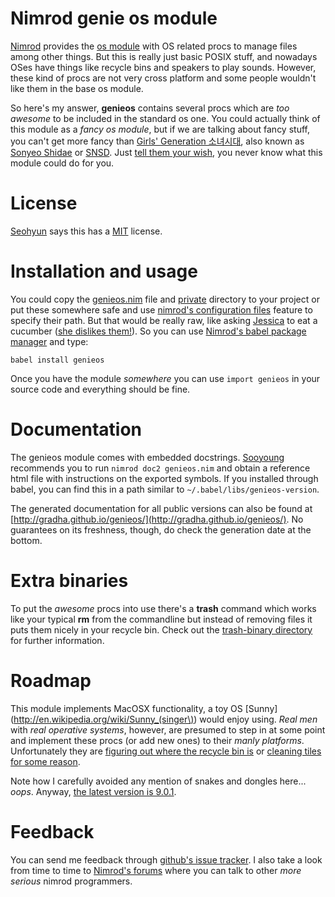 Nimrod genie os module
======================

[Nimrod](http://nimrod-code.org) provides the [os
module](http://nimrod-code.org/os.html) with OS related procs to manage files
among other things. But this is really just basic POSIX stuff, and nowadays
OSes have things like recycle bins and speakers to play sounds.  However, these
kind of procs are not very cross platform and some people wouldn't like them in
the base os module.

So here's my answer, **genieos** contains several procs which are *too awesome*
to be included in the standard os one. You could actually think of this module
as a *fancy os module*, but if we are talking about fancy stuff, you can't get
more fancy than [Girls' Generation
소녀시대](http://en.wikipedia.org/wiki/Girls'_Generation), also known as
[Sonyeo Shidae](http://www.youtube.com/watch?v=EOWrdo1kVYw) or
[SNSD](http://www.youtube.com/watch?v=fYP_3QEb5Yk). Just [tell them your
wish](http://www.youtube.com/watch?v=wC58wPbgByA), you never know what this
module could do for you.



License
=======

[Seohyun](http://en.wikipedia.org/wiki/Seohyun) says this has a
[MIT](LICENSE.md) license.


Installation and usage
======================

You could copy the [genieos.nim](genieos.nim) file and [private](private)
directory to your project or put these somewhere safe and use [nimrod's
configuration files](http://nimrod-code.org/nimrodc.html#configuration-files)
feature to specify their path. But that would be really raw, like asking
[Jessica](http://en.wikipedia.org/wiki/Jessica_Jung) to eat a cucumber ([she
dislikes them!](http://www.youtube.com/watch?v=TUR7CuD_1zQ)). So you can use
[Nimrod's babel package manager](https://github.com/nimrod-code/babel) and
type:

    babel install genieos

Once you have the module *somewhere* you can use ``import genieos`` in your
source code and everything should be fine.


Documentation
=============

The genieos module comes with embedded docstrings.
[Sooyoung](http://en.wikipedia.org/wiki/Sooyoung) recommends you to run
``nimrod doc2 genieos.nim`` and obtain a reference html file with instructions
on the exported symbols.  If you installed through babel, you can find this in
a path similar to ``~/.babel/libs/genieos-version``.

The generated documentation for all public versions can also be found at
[http://gradha.github.io/genieos/](http://gradha.github.io/genieos/).  No
guarantees on its freshness, though, do check the generation date at the
bottom.


Extra binaries
==============

To put the *awesome* procs into use there's a **trash** command which works
like your typical **rm** from the commandline but instead of removing files it
puts them nicely in your recycle bin. Check out the [trash-binary
directory](trash-binary) for further information.


Roadmap
=======

This module implements MacOSX functionality, a toy OS
[Sunny](http://en.wikipedia.org/wiki/Sunny_(singer\)) would enjoy using. *Real
men* with *real operative systems*, however, are presumed to step in at some
point and implement these procs (or add new ones) to their *manly platforms*.
Unfortunately they are [figuring out where the recycle bin
is](http://stackoverflow.com/a/6807599/172690) or [cleaning tiles for some
reason](http://en.wikipedia.org/wiki/Windows_8).

Note how I carefully avoided any mention of snakes and dongles here... *oops*.
Anyway, [the latest version is 9.0.1](CHANGES.md).


Feedback
========

You can send me feedback through [github's issue
tracker](https://github.com/gradha/genieos/issues). I also take a look from
time to time to [Nimrod's forums](http://forum.nimrod-code.org) where you can
talk to other *more serious* nimrod programmers.
